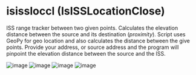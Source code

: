 # isissloccl (IsISSLocationClose)
 ISS range tracker between two given points.
 Calculates the elevation distance between the source and its destination (_proximity_). Script uses GeoPy for geo location and also calculates the distance between the give points. Provide your address, or source address and the program will pinpoint the elevation distance between the source and the ISS.
 
 ![image](https://user-images.githubusercontent.com/987794/158075011-2097549c-9bff-45a3-89e9-5add3165947f.png)
 ![image](https://user-images.githubusercontent.com/987794/158075039-b9339a00-e9bb-4dd3-b2d2-d65a3f42dbbf.png)
 ![image](https://user-images.githubusercontent.com/987794/158075074-f4887899-f034-419c-913a-b80d54db7fec.png)
 ![image](https://user-images.githubusercontent.com/987794/158075241-6c1171b5-cc91-4ec0-97b8-c0cda4d032a0.png)



